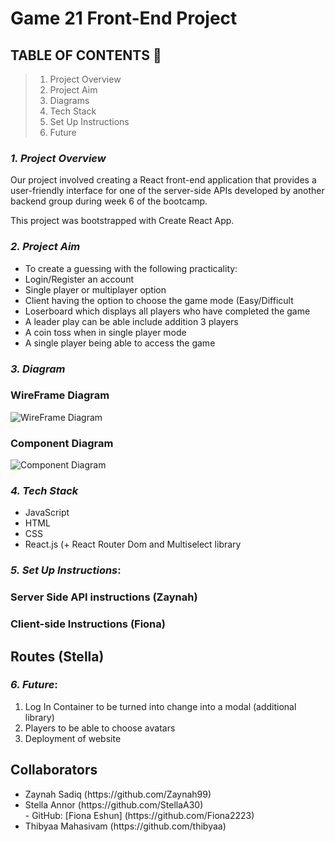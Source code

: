 
# Game 21 Front-End Project

## **TABLE OF CONTENTS** 📖

> 1. Project Overview
> 2. Project Aim
> 3. Diagrams
> 4. Tech Stack
> 5. Set Up Instructions
> 6. Future


### **_1. Project Overview_**
Our project involved creating a React front-end application that provides a user-friendly interface for one of the server-side APIs developed by another backend group during week 6 of the bootcamp. 

This project was bootstrapped with Create React App.


### **_2. Project Aim_**

* To create a guessing with the following practicality:
* Login/Register an account
* Single player or multiplayer option
* Client having the option to choose the game mode (Easy/Difficult
* Loserboard which displays all players who have completed the game
* A leader play can be able include addition 3 players 
* A coin toss when in single player mode
* A single player being able to access the game

### **_3. Diagram_**

### WireFrame Diagram

![WireFrame Diagram](https://github.com/thibyaa/FrontEnd_TwentyOne/assets/105393816/542b40c5-b847-4ebf-83d8-b668ee80b526)


### Component Diagram

![Component Diagram](https://github.com/thibyaa/FrontEnd_TwentyOne/assets/105393816/6da46d54-2e18-4968-8fb7-62499d075adb)


### **_4. Tech Stack_**

<ul>
<li> JavaScript </li>
<li> HTML </li>
<li> CSS </li>
<li> React.js (+ React Router Dom and Multiselect library </li>
</ul>

### **_5. Set Up Instructions_**:

### Server Side API instructions (Zaynah)



### Client-side Instructions (Fiona)



## Routes (Stella)



### **_6. Future_**:

<ol>
<li> Log In Container to be turned into change into a modal (additional library) </li>
<li> Players to be able to choose avatars </li>
<li> Deployment of website </li>
</ol>

## Collaborators 

<ul>
<li> Zaynah Sadiq (https://github.com/Zaynah99) </li>
<li> Stella Annor (https://github.com/StellaA30) </li>
- GitHub: [Fiona Eshun] (https://github.com/Fiona2223) 
<li> Thibyaa Mahasivam (https://github.com/thibyaa) </li>
</ul>
